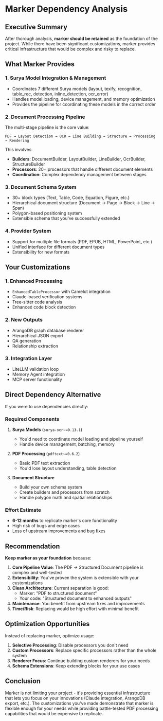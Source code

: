 # Marker Dependency Analysis

## Executive Summary

After thorough analysis, **marker should be retained** as the foundation of the project. While there have been significant customizations, marker provides critical infrastructure that would be complex and risky to replace.

## What Marker Provides

### 1. **Surya Model Integration & Management**
- Coordinates 7 different Surya models (layout, texify, recognition, table_rec, detection, inline_detection, ocr_error)
- Handles model loading, device management, and memory optimization
- Provides the pipeline for coordinating these models in the correct order

### 2. **Document Processing Pipeline**
The multi-stage pipeline is the core value:
```
PDF → Layout Detection → OCR → Line Building → Structure → Processing → Rendering
```

This involves:
- **Builders**: DocumentBuilder, LayoutBuilder, LineBuilder, OcrBuilder, StructureBuilder
- **Processors**: 20+ processors that handle different document elements
- **Coordination**: Complex dependency management between stages

### 3. **Document Schema System**
- 30+ block types (Text, Table, Code, Equation, Figure, etc.)
- Hierarchical document structure (Document → Page → Block → Line → Span)
- Polygon-based positioning system
- Extensible schema that you've successfully extended

### 4. **Provider System**
- Support for multiple file formats (PDF, EPUB, HTML, PowerPoint, etc.)
- Unified interface for different document types
- Extensibility for new formats

## Your Customizations

### 1. **Enhanced Processing**
- `EnhancedTableProcessor` with Camelot integration
- Claude-based verification systems
- Tree-sitter code analysis
- Enhanced code block detection

### 2. **New Outputs**
- ArangoDB graph database renderer
- Hierarchical JSON export
- QA generation
- Relationship extraction

### 3. **Integration Layer**
- LiteLLM validation loop
- Memory Agent integration
- MCP server functionality

## Direct Dependency Alternative

If you were to use dependencies directly:

### Required Components
1. **Surya Models** (`surya-ocr~=0.13.1`)
   - You'd need to coordinate model loading and pipeline yourself
   - Handle device management, batching, memory

2. **PDF Processing** (`pdftext~=0.6.2`)
   - Basic PDF text extraction
   - You'd lose layout understanding, table detection

3. **Document Structure**
   - Build your own schema system
   - Create builders and processors from scratch
   - Handle polygon math and spatial relationships

### Effort Estimate
- **6-12 months** to replicate marker's core functionality
- High risk of bugs and edge cases
- Loss of upstream improvements and bug fixes

## Recommendation

**Keep marker as your foundation** because:

1. **Core Pipeline Value**: The PDF → Structured Document pipeline is complex and well-tested
2. **Extensibility**: You've proven the system is extensible with your customizations
3. **Clean Architecture**: Current separation is good:
   - Marker: "PDF to structured document"
   - Your code: "Structured document to enhanced outputs"
4. **Maintenance**: You benefit from upstream fixes and improvements
5. **Time/Risk**: Replacing would be high effort with minimal benefit

## Optimization Opportunities

Instead of replacing marker, optimize usage:

1. **Selective Processing**: Disable processors you don't need
2. **Custom Processors**: Replace specific processors rather than the whole system
3. **Renderer Focus**: Continue building custom renderers for your needs
4. **Schema Extensions**: Keep extending blocks for your use cases

## Conclusion

Marker is not limiting your project - it's providing essential infrastructure that lets you focus on your innovations (Claude integration, ArangoDB export, etc.). The customizations you've made demonstrate that marker is flexible enough for your needs while providing battle-tested PDF processing capabilities that would be expensive to replicate.